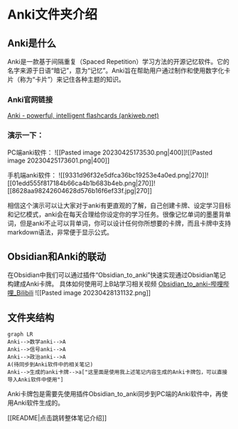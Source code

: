 # Anki文件夹介绍

## Anki是什么
Anki是一款基于间隔重复（Spaced Repetition）学习方法的开源记忆软件。它的名字来源于日语“暗记”，意为“记忆”。Anki旨在帮助用户通过制作和使用数字化卡片（称为“卡片”）来记住各种主题的知识。

### Anki官网链接
[Anki - powerful, intelligent flashcards (ankiweb.net)](https://apps.ankiweb.net/)

### 演示一下：
PC端anki软件：
![[Pasted image 20230425173530.png|400]]![[Pasted image 20230425173601.png|400]]

手机端anki软件：
![[9331d96f32e5dfca36bc19253e4a0ed.png|270]]![[01edd555f817184b66ca4b1b683b4eb.png|270]]![[8628aa98242604628d576b16f6ef33f.jpg|270]]

相信这个演示可以让大家对于anki有更直观的了解，自己创建卡牌、设定学习目标和记忆模式，anki会在每天合理给你设定你的学习任务。很像记忆单词的墨墨背单词，但是anki不止可以背单词，你可以设计任何你所想要的卡牌，而且卡牌中支持markdown语法，非常便于显示公式。

## Obsidian和Anki的联动
在Obsidian中我们可以通过插件“Obsidian_to_anki”快速实现通过Obsidian笔记构建成Anki卡牌。
具体如何使用可上B站学习相关视频
[Obsidian_to_anki-哔哩哔哩_Bilibili](https://search.bilibili.com/all?keyword=Obsidian_to_anki&from_source=webtop_search&spm_id_from=333.1007&search_source=5)
![[Pasted image 20230428131132.png]]

## 文件夹结构
```mermaid
graph LR
Anki-->数学anki-->A
Anki-->信号anki-->A
Anki-->政治anki-->A
A(待同步到Anki软件中的相关笔记)
Anki-->生成的anki卡牌-->a["这里面是使用我上述笔记内容生成的Anki卡牌包，可以直接导入Anki软件中使用"]
```
Anki卡牌包是需要先使用插件Obsidian_to_anki同步到PC端的Anki软件中，再使用Anki软件生成的。

[[README|点击跳转整体笔记介绍]]